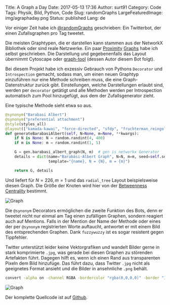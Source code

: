 Title: A Graph a Day
Date: 2017-05-13 17:36
Author: surt91
Category: Code
Tags: Physik, Bild, Python, Code
Slug: randomGraphs
LargeFeaturedImage: img/agraphaday.png
Status: published
Lang: de

Vor einiger Zeit habe ich [@randomGraphs](https://twitter.com/randomGraphs)
geschrieben: Ein Twitterbot, der einen Zufallsgraphen pro Tag tweetet.

Die meisten Graphtypen, die er darstellen kann stammen aus der NetworkX
Bibliothek oder sind reale Netzwerke. Ein paar [Proximity]({filename}/proximity-graphs.md)
[Graphs]({filename}/relative-neighborhood-graph.md) habe ich selbst geschrieben.
Die Darstellung und gegebenenfalls das Layout übernimmt Cytoscape oder
[graph-tool](https://graph-tool.skewed.de/) (dessen Autor diesem Bot folgt).

Bei diesem Projekt habe ich exzessiv Gebrauch von Pythons `Decorator` und
`Introspection` gemacht, sodass man, um einen neuen Graphtyp einzuführen
nur eine Methode schreiben muss, die eine Graph-Datenstruktur zurück gibt.
Einstellungen, welche Darstellungen erlaubt sind, werden per `decorator`
getätigt und alle Methoden werden per Introspection automatisch zum Pool
hinzugefügt, aus dem der Zufallsgenerator zieht.

Eine typische Methode sieht etwa so aus.

```python
@synonym("Barabasi Albert")
@synonym("preferential attachment")
@style(styles_all)
@layout(["kamada-kawai", "force-directed", "sfdp", "fruchterman_reingold", "arf", "radial_tree"])
def generateBarabasiAlbert(self, N=None, m=None, **kwargs):
    if N is None: N = random.randint(4, 400)
    if m is None: m = random.randint(1, 5)

    G = gen.barabasi_albert_graph(N, m)  # gen is networkx Generator
    details = dict(name="Barabási-Albert Graph", N=N, m=m, seed=self.seed,
                   template="{name}, N = {N}, m = {m}")

    return G, details
```

Und liefert für $N=226, m=1$ und das `radial_tree` Layout beispielsweise
diesen Graph. Die Größe der Knoten wird hier von der
[Betweenness Centrality](https://en.wikipedia.org/wiki/Betweenness_centrality)
bestimmt.

![Graph]({filename}/img/barabasi.png)

Die `@synonym` Decorators ermöglichen die zweite Funktion des Bots, denn
er tweetet nicht nur einmal am Tag einen zufälligen Graphen, sondern reagiert
auch auf Mentions. Falls in der Mention der Name der Methode oder eines der
per `@synonym` registrierten Worte auftaucht, antwortet er mit einem Bild des
entsprechenden Graphen. Dank `fuzzywuzzy` ist es sogar resistent gegen
Tippfehler.

Twitter unterstützt leider keine Vektorgrafiken und wandelt Bilder gerne in
stark komprimierte `.jpg`, was gerade bei diesen Graphen zu störenden
Artefakten führt. Dagegen hilft es, wenn ich einen Rand aus transparenten
Pixeln dem Bild hinzufüge. Das führt dazu, dass Twitter `.jpg` nicht als
geeignetes Format ansieht und die Bilder in ansehnliche `.png` behält.

```bash
convert -alpha on -channel RGBA -bordercolor "rgba(0,0,0,0)" -border "1x1" input.png output.png
```

![Graph]({filename}/img/agraphaday.png)

Der komplette Quellcode ist auf [Github](https://github.com/surt91/AGraphADay).
